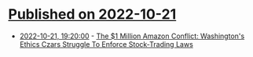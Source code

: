 # [Published on 2022-10-21](index.md)

* [2022-10-21, 19:20:00](https://news.slashdot.org/story/22/10/21/196254/the-1-million-amazon-conflict-washingtons-ethics-czars-struggle-to-enforce-stock-trading-laws?utm_source=rss1.0mainlinkanon&utm_medium=feed) - [The $1 Million Amazon Conflict: Washington's Ethics Czars Struggle To Enforce Stock-Trading Laws](https://news.slashdot.org/story/22/10/21/196254/the-1-million-amazon-conflict-washingtons-ethics-czars-struggle-to-enforce-stock-trading-laws?utm_source=rss1.0mainlinkanon&utm_medium=feed)

